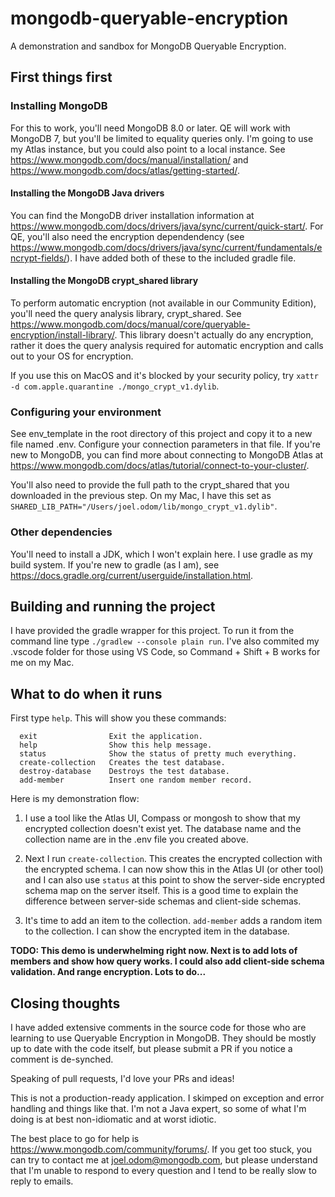 # mongodb-queryable-encryption
A demonstration and sandbox for MongoDB Queryable Encryption.

## First things first

### Installing MongoDB

For this to work, you'll need MongoDB 8.0 or later. QE will work with MongoDB 7,
but you'll be limited to equality queries only. I'm going to use my Atlas
instance, but you could also point to a local instance.
See https://www.mongodb.com/docs/manual/installation/ and
https://www.mongodb.com/docs/atlas/getting-started/.

#### Installing the MongoDB Java drivers

You can find the MongoDB driver installation information at
https://www.mongodb.com/docs/drivers/java/sync/current/quick-start/. For QE,
you'll also need the encryption dependendency (see
https://www.mongodb.com/docs/drivers/java/sync/current/fundamentals/encrypt-fields/).
I have added both of these to the included gradle file.

#### Installing the MongoDB crypt_shared library

To perform automatic encryption (not available in our Community Edition),
you'll need the query analysis library, crypt_shared. See
https://www.mongodb.com/docs/manual/core/queryable-encryption/install-library/.
This library doesn't actually do any encryption, rather it does the query
analysis required for automatic encryption and calls out to your OS for encryption.

If you use this on MacOS and it's blocked by your security policy, try
`xattr -d com.apple.quarantine ./mongo_crypt_v1.dylib`.

### Configuring your environment

See env_template in the root directory of this project and copy it to
a new file named .env. Configure your connection parameters in that file.
If you're new to MongoDB, you can find more about connecting to MongoDB
Atlas at https://www.mongodb.com/docs/atlas/tutorial/connect-to-your-cluster/.

You'll also need to provide the full path to the crypt_shared that you downloaded
in the previous step. On my Mac, I have this set as
`SHARED_LIB_PATH="/Users/joel.odom/lib/mongo_crypt_v1.dylib"`.

### Other dependencies

You'll need to install a JDK, which I won't explain here.
I use gradle as my build system. If you're new to gradle (as I am), see
https://docs.gradle.org/current/userguide/installation.html.

## Building and running the project

I have provided the gradle wrapper for this project. To run it from the command
line type `./gradlew --console plain run`. I've also commited my .vscode folder
for those using VS Code, so Command + Shift + B works for me on my Mac.

## What to do when it runs

First type `help`. This will show you these commands:

```
  exit                Exit the application.
  help                Show this help message.
  status              Show the status of pretty much everything.
  create-collection   Creates the test database.
  destroy-database    Destroys the test database.
  add-member          Insert one random member record.
```

Here is my demonstration flow:

1. I use a tool like the Atlas UI, Compass or mongosh to show that my encrypted
collection doesn't exist yet. The database name and the collection name are
in the .env file you created above.

2. Next I run `create-collection`. This creates the encrypted collection with the
encrypted schema. I can now show this in the Atlas UI (or other tool) and
I can also use `status` at this point to show the server-side encrypted schema
map on the  server itself. This is a good time to explain the difference
between server-side schemas and client-side schemas.

3. It's time to add an item to the collection. `add-member` adds a random item
to the collection. I can show the encrypted item in the database.

**TODO: This demo is underwhelming right now. Next is to add lots of members
and show how query works. I could also add client-side schema validation.
And range encryption. Lots to do...**

## Closing thoughts

I have added extensive comments in the source code for those who are learning
to use Queryable Encryption in MongoDB. They should be mostly up to date
with the code itself, but please submit a PR if you notice a comment is
de-synched.

Speaking of pull requests, I'd love your PRs and ideas!

This is not a production-ready application. I skimped on exception and error
handling and things like that. I'm not a Java expert, so some of what I'm
doing is at best non-idiomatic and at worst idiotic.

The best place to go for help is https://www.mongodb.com/community/forums/.
If you get too stuck, you can try to contact me at joel.odom@mongodb.com, but
please understand that I'm unable to respond to every question and I tend
to be really slow to reply to emails.
